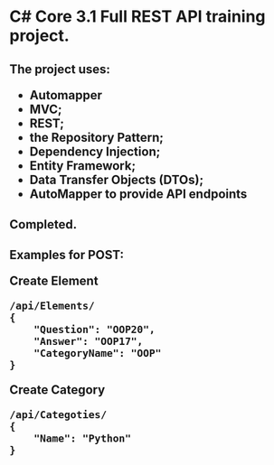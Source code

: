 <h1>C# Core 3.1 Full REST API training project.

<h2>The project uses:
	
* Automapper
* MVC;
* REST;
* the Repository Pattern;
* Dependency Injection; 
* Entity Framework;
* Data Transfer Objects (DTOs);
* AutoMapper to provide API endpoints

<h2>Completed.

<h2>Examples for POST:

﻿Create Element

	/api/Elements/
	{
		"Question": "OOP20",
		"Answer": "OOP17",
		"CategoryName": "OOP"
	}

Create Category

	/api/Categoties/
	{
		"Name": "Python"
	}
